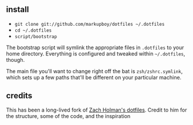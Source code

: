 ## install

- `git clone git://github.com/markupboy/dotfiles ~/.dotfiles`
- `cd ~/.dotfiles`
- `script/bootstrap`

The bootstrap script will symlink the appropriate files in `.dotfiles` to your
home directory. Everything is configured and tweaked within `~/.dotfiles`,
though.

The main file you'll want to change right off the bat is `zsh/zshrc.symlink`,
which sets up a few paths that'll be different on your particular machine.

## credits

This has been a long-lived fork of [Zach Holman's dotfiles](https://github.com/holman/dotfiles).
Credit to him for the structure, some of the code, and the inspiration
